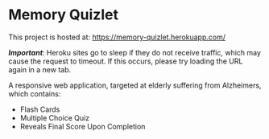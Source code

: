 # Memory Quizlet

This project is hosted at: https://memory-quizlet.herokuapp.com/

**_Important_**: Heroku sites go to sleep if they do not receive traffic, which may cause the request to timeout. If this occurs, please try loading the URL again in a new tab.

A responsive web application, targeted at elderly suffering from Alzheimers, which contains: 
- Flash Cards
- Multiple Choice Quiz
- Reveals Final Score Upon Completion
